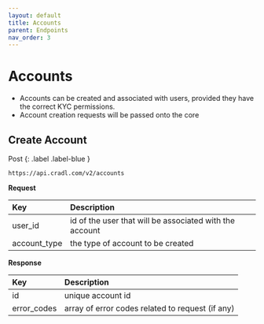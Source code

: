 ```yaml
---
layout: default
title: Accounts
parent: Endpoints
nav_order: 3
---
```


# Accounts

* Accounts can be created and associated with users, provided they have the correct KYC permissions.
* Account creation requests will be passed onto the core

## Create Account
<div class="code-example" markdown="1">
Post
{: .label .label-blue }

`https://api.cradl.com/v2/accounts`

**Request**

| Key        | Description        |
|:-------------|:------------------|
| user_id | id of the user that will be associated with the account|
| account_type    | the type of account to be created  |

**Response**

| Key        | Description        |
|:-------------|:------------------|
| id           | unique account id |
| error_codes           | array of error codes related to request (if any)  |

</div>

